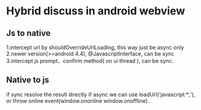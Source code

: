 # Hybrid discuss in android webview

## Js to native
  1.intercept url by shouldOverrideUrlLoading, this way just be async only<br />
  2.newer version(>=android 4.4), @JavascriptInterface, can be sync<br />
  3.intercept js prompt、confirm method( on ui thread ), can be sync.
## Native to js
  if sync resolve the result directly
  if async we can use loadUrl('javascript:*;'), or throw online event(window.ononline window.onoffline)..
